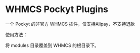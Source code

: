# WHMCS Pockyt Plugins

一个 Pockyt 的非官方 WHMCS 插件，仅支持Alipay，不支持退款

使用方法：

将 modules 目录覆盖到 WHMCS 的根目录下。